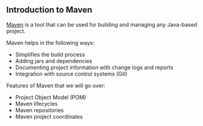 ## Introduction to Maven

[Maven](https://maven.apache.org/index.html) is a tool that can be used for building and managing any Java-based project.

Maven helps in the following ways:
* Simplifies the build process
* Adding jars and dependencies
* Documenting project information with change logs and reports
* Integration with source control systems (Git)

Features of Maven that we will go over:
* Project Object Model (POM)
* Maven lifecycles
* Maven repositories
* Maven project coordinates
